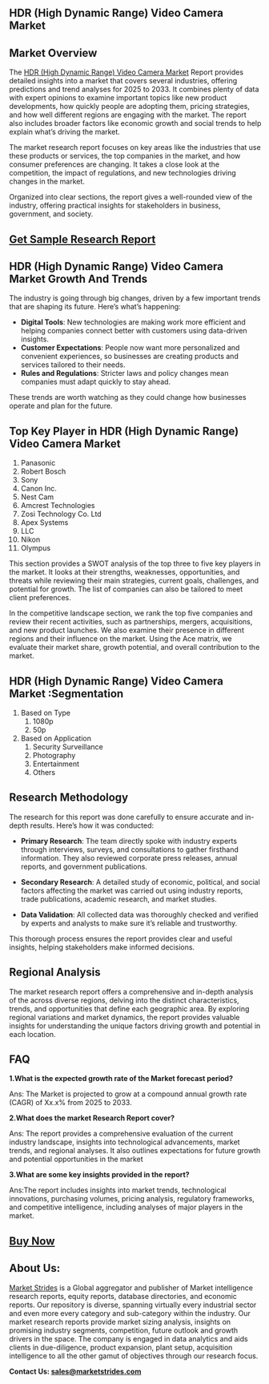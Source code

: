 <h2>HDR (High Dynamic Range) Video Camera Market</h2>
<h2>Market Overview</h2>
<p>The <a href=https://marketstrides.com/report/hdr-high-dynamic-range-video-camera-market>HDR (High Dynamic Range) Video Camera Market</a> Report provides detailed insights into a market that covers several industries, offering predictions and trend analyses for 2025 to 2033. It combines plenty of data with expert opinions to examine important topics like new product developments, how quickly people are adopting them, pricing strategies, and how well different regions are engaging with the market. The report also includes broader factors like economic growth and social trends to help explain what&rsquo;s driving the market.</p>
<p>The market research&nbsp;report focuses on key areas like the industries that use these products or services, the top companies in the market, and how consumer preferences are changing. It takes a close look at the competition, the impact of regulations, and new technologies driving changes in the market.</p>
<p>Organized into clear sections, the report gives a well-rounded view of the industry, offering practical insights for stakeholders in business, government, and society.</p>
<h2><strong><a href=https://marketstrides.com/request-sample/hdr-high-dynamic-range-video-camera-market>Get Sample Research Report</a></strong></h2>
<h2>HDR (High Dynamic Range) Video Camera Market Growth And Trends</h2>
<p>The industry is going through big changes, driven by a few important trends that are shaping its future. Here&rsquo;s what&rsquo;s happening:</p>
<ul>
<li><strong>Digital Tools</strong>: New technologies are making work more efficient and helping companies connect better with customers using data-driven insights.</li>
<li><strong>Customer Expectations</strong>: People now want more personalized and convenient experiences, so businesses are creating products and services tailored to their needs.</li>
<li><strong>Rules and Regulations</strong>: Stricter laws and policy changes mean companies must adapt quickly to stay ahead.</li>
</ul>
<p>These trends are worth watching as they could change how businesses operate and plan for the future.</p>
<h2>Top Key Player in HDR (High Dynamic Range) Video Camera Market</h2>
<p><ol><li>Panasonic</li><li>Robert Bosch</li><li>Sony</li><li>Canon Inc.</li><li>Nest Cam</li><li>Amcrest Technologies</li><li>Zosi Technology Co. Ltd</li><li>Apex Systems</li><li>LLC</li><li>Nikon</li><li>Olympus</li></ol></p>
<div>
<p>This section provides a SWOT analysis of the top three to five key players in the market. It looks at their strengths, weaknesses, opportunities, and threats while reviewing their main strategies, current goals, challenges, and potential for growth. The list of companies can also be tailored to meet client preferences.</p>
<p>In the competitive landscape section, we rank the top five companies and review their recent activities, such as partnerships, mergers, acquisitions, and new product launches. We also examine their presence in different regions and their influence on the market. Using the Ace matrix, we evaluate their market share, growth potential, and overall contribution to the market.</p>
<h2>HDR (High Dynamic Range) Video Camera Market :Segmentation</h2>
<p><ol><li>Based on Type<ol><li> 1080p</li><li>50p</ol></li><li> Based on Application<ol><li>Security Surveillance</li><li>Photography</li><li>Entertainment</li><li>Others</ol></li></ol></p>
<h2>Research Methodology</h2>
<p>The research for this report was done carefully to ensure accurate and in-depth results. Here&rsquo;s how it was conducted:</p>
<ul>
<li>
<p><strong>Primary Research</strong>: The team directly spoke with industry experts through interviews, surveys, and consultations to gather firsthand information. They also reviewed corporate press releases, annual reports, and government publications.</p>
</li>
<li>
<p><strong>Secondary Research</strong>: A detailed study of economic, political, and social factors affecting the market was carried out using industry reports, trade publications, academic research, and market studies.</p>
</li>
<li>
<p><strong>Data Validation</strong>: All collected data was thoroughly checked and verified by experts and analysts to make sure it&rsquo;s reliable and trustworthy.</p>
</li>
</ul>
<p>This thorough process ensures the report provides clear and useful insights, helping stakeholders make informed decisions.</p>
<h2>Regional Analysis</h2>
<p>The&nbsp;market&nbsp;research report offers a comprehensive and in-depth analysis of the across diverse regions, delving into the distinct characteristics, trends, and opportunities that define each geographic area. By exploring regional variations and market dynamics, the report provides valuable insights for understanding the unique factors driving growth and potential in each location.</p>
<h2>FAQ</h2>
<p><strong>1.What is the expected growth rate of the Market forecast period?</strong></p>
<p>Ans: The Market is projected to grow at a compound annual growth rate (CAGR) of Xx.x% from 2025 to 2033.</p>
<p><strong>2.What does the market Research Report cover?</strong></p>
<p>Ans: The report provides a comprehensive evaluation of the current industry landscape, insights into technological advancements, market trends, and regional analyses. It also outlines expectations for future growth and potential opportunities in the market</p>
<p><strong>3.What are some key insights provided in the report?</strong></p>
<p>Ans:The report includes insights into market trends, technological innovations, purchasing volumes, pricing analysis, regulatory frameworks, and competitive intelligence, including analyses of major players in the market.</p>
<h2><strong><a href=https://marketstrides.com/buyNow/hdr-high-dynamic-range-video-camera-market>Buy Now</a></strong></h2>
<h2>About Us:</h2>
<p><a href=https://marketstrides.com/>Market Strides</a>&nbsp;is a Global aggregator and publisher of Market intelligence research reports, equity reports, database directories, and economic reports. Our repository is diverse, spanning virtually every industrial sector and even more every category and sub-category within the industry. Our market research reports provide market sizing analysis, insights on promising industry segments, competition, future outlook and growth drivers in the space. The company is engaged in data analytics and aids clients in due-diligence, product expansion, plant setup, acquisition intelligence to all the other gamut of objectives through our research focus.</p>
<p><strong>Contact Us: <a href=mailto:sales@marketstrides.com>sales@marketstrides.com</a></strong></p>
</div>
